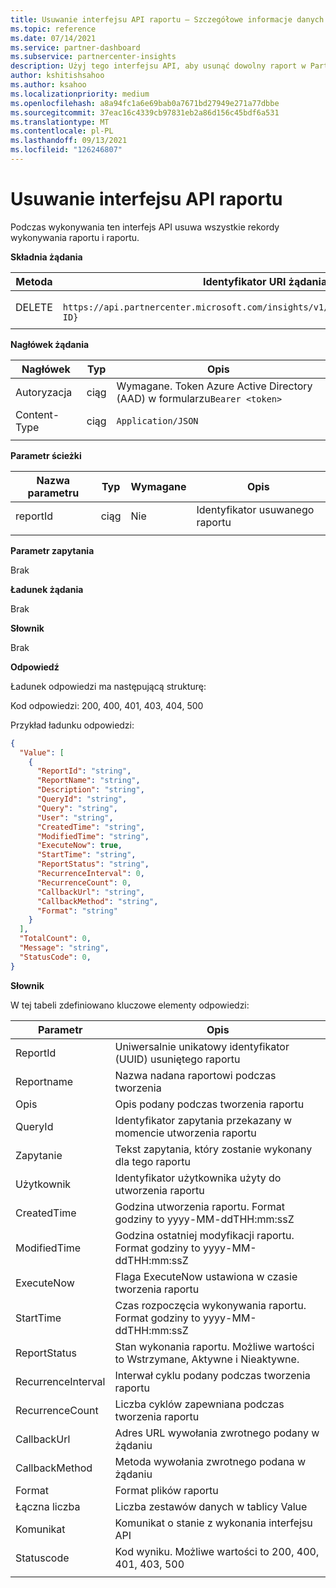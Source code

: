 ```yaml
---
title: Usuwanie interfejsu API raportu — Szczegółowe informacje danych
ms.topic: reference
ms.date: 07/14/2021
ms.service: partner-dashboard
ms.subservice: partnercenter-insights
description: Użyj tego interfejsu API, aby usunąć dowolny raport w Partner Center szczegółowych informacji.
author: kshitishsahoo
ms.author: ksahoo
ms.localizationpriority: medium
ms.openlocfilehash: a8a94fc1a6e69bab0a7671bd27949e271a77dbbe
ms.sourcegitcommit: 37eac16c4339cb97831eb2a86d156c45bdf6a531
ms.translationtype: MT
ms.contentlocale: pl-PL
ms.lasthandoff: 09/13/2021
ms.locfileid: "126246807"
---
```

# <a name="delete-report-api"></a>Usuwanie interfejsu API raportu

Podczas wykonywania ten interfejs API usuwa wszystkie rekordy wykonywania raportu i raportu.

**Składnia żądania**

|    Metoda    |    Identyfikator URI żądania    |
|    ----    |    ----    |
|    DELETE    |    ` https://api.partnercenter.microsoft.com/insights/v1/mpn/ScheduledReport/{Report ID}`    |
|        |        |

**Nagłówek żądania**

|    Nagłówek    |    Typ    |    Opis    |
|    ----    |    ----    |    ----    |
|    Autoryzacja    |    ciąg    |    Wymagane. Token Azure Active Directory (AAD) w formularzu`Bearer <token>`    |
|    Content-Type    |    ciąg    |    `Application/JSON`    |
|        |        |        |

**Parametr ścieżki**

|    Nazwa parametru    |    Typ    |    Wymagane    |    Opis    |
|    ----    |    ----    |    ----    |    ----    |
|    reportId     |    ciąg    |    Nie    |    Identyfikator usuwanego raportu    |
|        |        |        |        |

**Parametr zapytania**

Brak

**Ładunek żądania**

Brak

**Słownik**

Brak

**Odpowiedź**

Ładunek odpowiedzi ma następującą strukturę:

Kod odpowiedzi: 200, 400, 401, 403, 404, 500

Przykład ładunku odpowiedzi:

```json
{ 
  "Value": [ 
    { 
      "ReportId": "string", 
      "ReportName": "string", 
      "Description": "string", 
      "QueryId": "string", 
      "Query": "string", 
      "User": "string", 
      "CreatedTime": "string", 
      "ModifiedTime": "string", 
      "ExecuteNow": true, 
      "StartTime": "string", 
      "ReportStatus": "string", 
      "RecurrenceInterval": 0, 
      "RecurrenceCount": 0, 
      "CallbackUrl": "string",
      "CallbackMethod": "string",
      "Format": "string" 
    } 
  ], 
  "TotalCount": 0, 
  "Message": "string", 
  "StatusCode": 0, 
} 
```

**Słownik**

W tej tabeli zdefiniowano kluczowe elementy odpowiedzi:

|    Parametr    |    Opis    |
|    ----    |    ----    |
|    ReportId     |    Uniwersalnie unikatowy identyfikator (UUID) usuniętego raportu     |
|    Reportname     |    Nazwa nadana raportowi podczas tworzenia     |
|    Opis     |    Opis podany podczas tworzenia raportu     |
|    QueryId     |    Identyfikator zapytania przekazany w momencie utworzenia raportu     |
|    Zapytanie     |    Tekst zapytania, który zostanie wykonany dla tego raportu     |
|    Użytkownik     |    Identyfikator użytkownika użyty do utworzenia raportu     |
|    CreatedTime     |    Godzina utworzenia raportu. Format godziny to yyyy-MM-ddTHH:mm:ssZ     |
|    ModifiedTime     |    Godzina ostatniej modyfikacji raportu. Format godziny to yyyy-MM-ddTHH:mm:ssZ     |
|    ExecuteNow     |    Flaga ExecuteNow ustawiona w czasie tworzenia raportu     |
|    StartTime     |    Czas rozpoczęcia wykonywania raportu. Format godziny to yyyy-MM-ddTHH:mm:ssZ     |
|    ReportStatus     |    Stan wykonania raportu. Możliwe wartości to Wstrzymane, Aktywne i Nieaktywne.     |
|    RecurrenceInterval     |    Interwał cyklu podany podczas tworzenia raportu     |
|    RecurrenceCount     |    Liczba cyklów zapewniana podczas tworzenia raportu     |
|    CallbackUrl     |    Adres URL wywołania zwrotnego podany w żądaniu     |
|    CallbackMethod    |    Metoda wywołania zwrotnego podana w żądaniu    |
|    Format     |    Format plików raportu     |
|    Łączna liczba     |    Liczba zestawów danych w tablicy Value     |
|    Komunikat     |    Komunikat o stanie z wykonania interfejsu API     |
|    Statuscode     |    Kod wyniku. Możliwe wartości to 200, 400, 401, 403, 500     |
|        |        |
